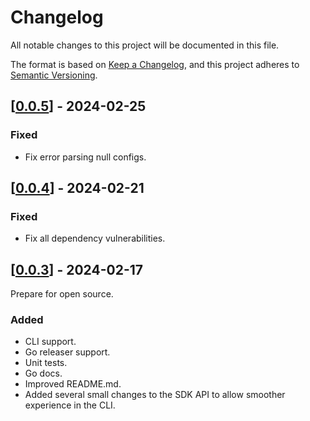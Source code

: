 # Changelog

All notable changes to this project will be documented in this file.

The format is based on [Keep a Changelog](https://keepachangelog.com/en/1.0.0/),
and this project adheres to [Semantic Versioning](https://semver.org/spec/v2.0.0.html).

## [[0.0.5](https://github.com/PerimeterX/envite/compare/v0.0.4...v0.0.5)] - 2024-02-25

### Fixed

- Fix error parsing null configs.

## [[0.0.4](https://github.com/PerimeterX/envite/compare/v0.0.3...v0.0.4)] - 2024-02-21

### Fixed

- Fix all dependency vulnerabilities.

## [[0.0.3](https://github.com/PerimeterX/envite/compare/v0.0.2...v0.0.3)] - 2024-02-17

Prepare for open source.

### Added

- CLI support.
- Go releaser support.
- Unit tests.
- Go docs.
- Improved README.md.
- Added several small changes to the SDK API to allow smoother experience in the CLI.
